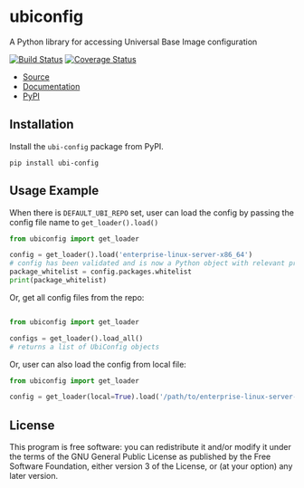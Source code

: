 ubiconfig
=========

A Python library for accessing Universal Base Image configuration

[![Build Status](https://travis-ci.org/release-engineering/ubi-config.svg?branch=master)](https://travis-ci.org/release-engineering/ubi-config)
[![Coverage Status](https://coveralls.io/repos/github/release-engineering/ubi-config/badge.svg?branch=master)](https://coveralls.io/github/release-engineering/ubi-config?branch=master)

- [Source](https://github.com/release-engineering/ubi-config)
- [Documentation](https://release-engineering.github.io/ubi-config/)
- [PyPI](https://pypi.org/project/ubi-config)

Installation
------------

Install the `ubi-config` package from PyPI.

```
pip install ubi-config
```


Usage Example
-------------

When there is `DEFAULT_UBI_REPO` set, user can load the config by passing the config file
name to `get_loader().load()`

```python
from ubiconfig import get_loader

config = get_loader().load('enterprise-linux-server-x86_64')
# config has been validated and is now a Python object with relevant properties
package_whitelist = config.packages.whitelist
print(package_whitelist)
```

Or, get all config files from the repo:

```python

from ubiconfig import get_loader

configs = get_loader().load_all()
# returns a list of UbiConfig objects
```

Or, user can also load the config from local file:

```python
from ubiconfig import get_loader

config = get_loader(local=True).load('/path/to/enterprise-linux-server-x86_64.yaml')
```

License
-------
This program is free software: you can redistribute it and/or modify
it under the terms of the GNU General Public License as published by
the Free Software Foundation, either version 3 of the License, or
(at your option) any later version.

